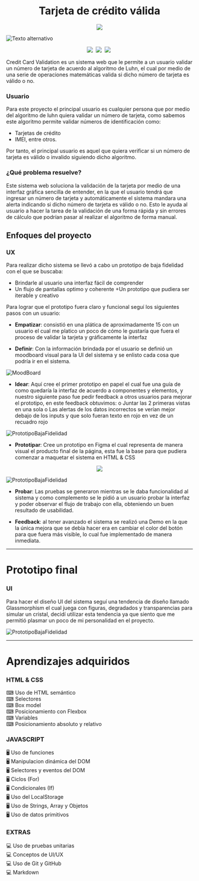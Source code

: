 <h1 align='center'>Tarjeta de crédito válida </h1>

<p align="center">
<img src=" https://img.shields.io/badge/Credit_Card_Validation-Paulette_Villegas-pink?style=for-the-badge&logo=computer"/> </p>

![Texto alternativo](img/validator.png)

<p align="center">
  <img src="https://img.shields.io/badge/HTML-F16529?style=for-the-badge&logo=html5&logoColor=white"/>&nbsp
  <img src="https://img.shields.io/badge/CSS-2965F1?style=for-the-badge&logo=css3&logoColor=white"/>&nbsp
  <img src="https://img.shields.io/badge/javascript-F7DF1E?style=for-the-badge&logo=javascript&logoColor=23272E"/>&nbsp
</p>

Credit Card Validation es un sistema web que le permite a un usuario validar un número de tarjeta de acuerdo al algoritmo de Luhn, el cual por medio de una serie de operaciones matemáticas valida si dicho número de tarjeta es válido o no.

### Usuario

Para este proyecto el principal usuario es cualquier persona que por medio del algoritmo de luhn quiera validar un número de tarjeta, como sabemos este algoritmo permite validar números de identificación como:

- Tarjetas de crédito
- IMEI, entre otros.

Por tanto, el principal usuario es aquel que quiera verificar si un número de tarjeta es válido o invalido siguiendo dicho algoritmo.

### ¿Qué problema resuelve?

Este sistema web soluciona la validación de la tarjeta por medio de una interfaz gráfica sencilla de entender, en la que el usuario tendrá que ingresar un número de tarjeta y automáticamente el sistema mandara una alerta indicando si dicho número de tarjeta es válido o no. Esto le ayuda al usuario a hacer la tarea de la validación de una forma rápida y sin errores de cálculo que podrían pasar al realizar el algoritmo de forma manual.

## Enfoques del proyecto

### UX

Para realizar dicho sistema se llevó a cabo un prototipo de baja fidelidad con el que se buscaba:

- Brindarle al usuario una interfaz fácil de comprender
- Un flujo de pantallas optimo y coherente +Un prototipo que pudiera ser iterable y creativo

Para lograr que el prototipo fuera claro y funcional seguí los siguientes pasos con un usuario:

- **Empatizar**: consistió en una plática de aproximadamente 15 con un usuario el cual me platico un poco de cómo le gustaría que fuera el proceso de validar la tarjeta y gráficamente la interfaz

- **Definir**: Con la información brindada por el usuario se definió un moodboard visual para la UI del sistema y se enlisto cada cosa que podría ir en el sistema.

![MoodBoard](img/Moodboard.png)

- **Idear**: Aquí cree el primer prototipo en papel el cual fue una guía de como quedaría la interfaz de acuerdo a componentes y elementos, y nuestro siguiente paso fue pedir feedback a otros usuarios para mejorar el prototipo, en este feedback obtuvimos: o Juntar las 2 primeras vistas en una sola o Las alertas de los datos incorrectos se verían mejor debajo de los inputs y que solo fueran texto en rojo en vez de un recuadro rojo

![PrototipoBajaFidelidad](img/Prototipo.png)

- **Prototipar**: Cree un prototipo en Figma el cual representa de manera visual el producto final de la página, esta fue la base para que pudiera comenzar a maquetar el sistema en HTML & CSS

<p align="center">
 <a href="https://www.figma.com/file/Srbd692f3zjTQ5UXl90yZT/CreditCardValidation?node-id=0%3A1" target="_blank">
  <img src="https://img.shields.io/badge/Ir_A_Prototipo_En_Figma-pink?style=for-the-badge">
</a> 
</p>

![PrototipoBajaFidelidad](img/vistaFinal.png)

+ **Probar**: Las pruebas se generaron mientras se le daba funcionalidad al sistema y como complemento se le pidió a un usuario probar la interfaz y poder observar el flujo de trabajo con ella, obteniendo un buen resultado de usabilidad.

+ **Feedback**: al tener avanzado el sistema se realizó una Demo en la que la única mejora que se debía hacer era en cambiar el color del botón para que fuera más visible, lo cual fue implementado de manera inmediata. 


---
# Prototipo final

### UI 

Para hacer el diseño UI del sistema seguí una tendencia de diseño llamado Glassmorphism el cual juega con figuras, degradados y transparencias para simular un cristal, decidí utilizar esta tendencia ya que siento que me permitió plasmar un poco de mi personalidad en el proyecto. 

![PrototipoBajaFidelidad](img/Validator.png)


---

# Aprendizajes adquiridos

### HTML & CSS

⌨ Uso de HTML semántico \
⌨ Selectores\
⌨ Box model\
⌨ Posicionamiento con Flexbox\
⌨ Variables \
⌨ Posicionamiento absoluto y relativo 

### JAVASCRIPT
🖥 Uso de funciones\
🖥 Manipulacion dinámica del DOM \
🖥 Selectores y eventos del DOM\
🖥 Ciclos (For)\
🖥 Condicionales (If)\
🖥 Uso del LocalStorage\
🖥 Uso de Strings, Array y Objetos\
🖥 Uso de datos primitivos

### EXTRAS
💻 Uso de pruebas unitarias\
💻 Conceptos de UI/UX\
💻 Uso de Git y GitHub\
💻 Markdown

